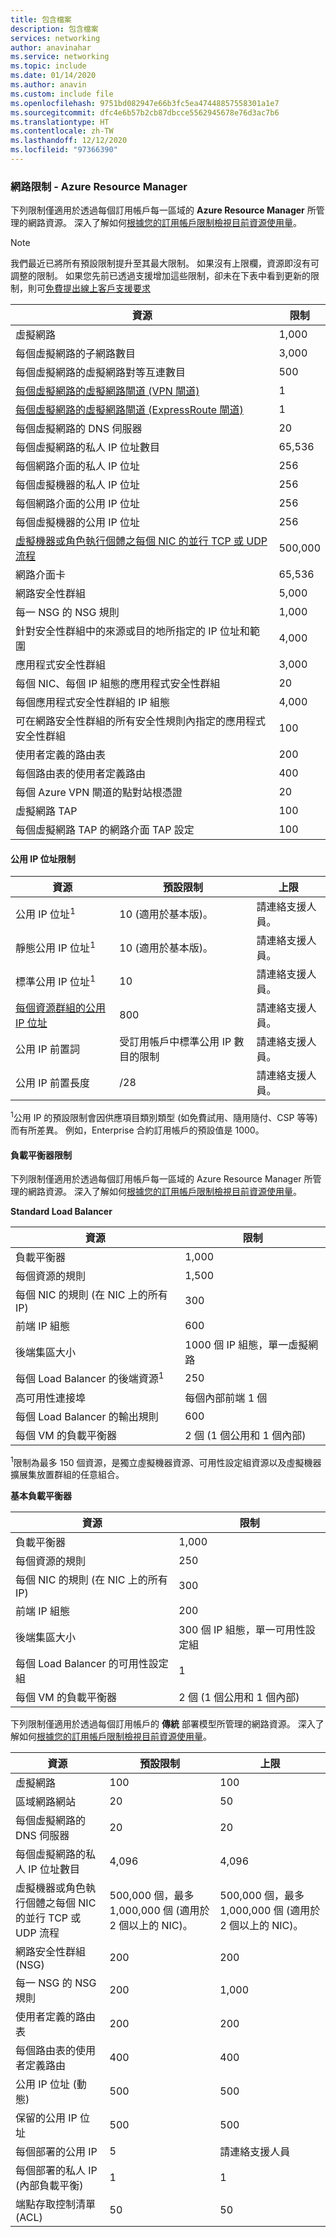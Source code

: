 ```yaml
---
title: 包含檔案
description: 包含檔案
services: networking
author: anavinahar
ms.service: networking
ms.topic: include
ms.date: 01/14/2020
ms.author: anavin
ms.custom: include file
ms.openlocfilehash: 9751bd082947e66b3fc5ea47448857558301a1e7
ms.sourcegitcommit: dfc4e6b57b2cb87dbcce5562945678e76d3ac7b6
ms.translationtype: HT
ms.contentlocale: zh-TW
ms.lasthandoff: 12/12/2020
ms.locfileid: "97366390"
---
```

### <a name="networking-limits---azure-resource-manager"></a><a name="azure-resource-manager-virtual-networking-limits"></a>網路限制 - Azure Resource Manager
下列限制僅適用於透過每個訂用帳戶每一區域的 **Azure Resource Manager** 所管理的網路資源。 深入了解如何[根據您的訂用帳戶限制檢視目前資源使用量](../articles/networking/check-usage-against-limits.md)。

> [!NOTE]
> 我們最近已將所有預設限制提升至其最大限制。 如果沒有上限欄，資源即沒有可調整的限制。 如果您先前已透過支援增加這些限制，卻未在下表中看到更新的限制，則可[免費提出線上客戶支援要求](../articles/azure-resource-manager/templates/error-resource-quota.md)

| 資源 | 限制 | 
| --- | --- |
| 虛擬網路 |1,000 |
| 每個虛擬網路的子網路數目 |3,000 |
| 每個虛擬網路的虛擬網路對等互連數目 |500 |
| [每個虛擬網路的虛擬網路閘道 (VPN 閘道)](../articles/vpn-gateway/vpn-gateway-about-vpngateways.md#gwsku) |1 |
| [每個虛擬網路的虛擬網路閘道 (ExpressRoute 閘道)](../articles/expressroute/expressroute-about-virtual-network-gateways.md#gwsku) |1 |
| 每個虛擬網路的 DNS 伺服器 |20 |
| 每個虛擬網路的私人 IP 位址數目 |65,536 |
| 每個網路介面的私人 IP 位址 |256 |
| 每個虛擬機器的私人 IP 位址 |256 |
| 每個網路介面的公用 IP 位址 |256 |
| 每個虛擬機器的公用 IP 位址 |256 |
| [虛擬機器或角色執行個體之每個 NIC 的並行 TCP 或 UDP 流程](../articles/virtual-network/virtual-machine-network-throughput.md#flow-limits-and-recommendations) |500,000 |
| 網路介面卡 |65,536 |
| 網路安全性群組 |5,000 |
| 每一 NSG 的 NSG 規則 |1,000 |
| 針對安全性群組中的來源或目的地所指定的 IP 位址和範圍 |4,000 |
| 應用程式安全性群組 |3,000 |
| 每個 NIC、每個 IP 組態的應用程式安全性群組 |20 |
| 每個應用程式安全性群組的 IP 組態 |4,000 |
| 可在網路安全性群組的所有安全性規則內指定的應用程式安全性群組 |100 |
| 使用者定義的路由表 |200 |
| 每個路由表的使用者定義路由 |400 |
| 每個 Azure VPN 閘道的點對站根憑證 |20 |
| 虛擬網路 TAP |100 |
| 每個虛擬網路 TAP 的網路介面 TAP 設定 |100 |

#### <a name="public-ip-address-limits"></a><a name="publicip-address"></a>公用 IP 位址限制
| 資源 | 預設限制 | 上限 |
| --- | --- | --- |
| 公用 IP 位址<sup>1</sup> | 10 (適用於基本版)。 | 請連絡支援人員。 |
| 靜態公用 IP 位址<sup>1</sup> | 10 (適用於基本版)。 | 請連絡支援人員。 |
| 標準公用 IP 位址<sup>1</sup> | 10 | 請連絡支援人員。 |
| [每個資源群組的公用 IP 位址](../articles/azure-resource-manager/management/resources-without-resource-group-limit.md#microsoftnetwork) | 800 | 請連絡支援人員。 | 
| 公用 IP 前置詞 | 受訂用帳戶中標準公用 IP 數目的限制 | 請連絡支援人員。 |
| 公用 IP 前置長度 | /28 | 請連絡支援人員。 |

<sup>1</sup>公用 IP 的預設限制會因供應項目類別類型 (如免費試用、隨用隨付、CSP 等等) 而有所差異。 例如，Enterprise 合約訂用帳戶的預設值是 1000。

#### <a name="load-balancer-limits"></a><a name="load-balancer"></a>負載平衡器限制
下列限制僅適用於透過每個訂用帳戶每一區域的 Azure Resource Manager 所管理的網路資源。 深入了解如何[根據您的訂用帳戶限制檢視目前資源使用量](../articles/networking/check-usage-against-limits.md)。

**Standard Load Balancer**

| 資源                                | 限制         |
|-----------------------------------------|-------------------------------|
| 負載平衡器                          | 1,000                         |
| 每個資源的規則                      | 1,500                         |
| 每個 NIC 的規則 (在 NIC 上的所有 IP) | 300                           |
| 前端 IP 組態              | 600                           |
| 後端集區大小                       | 1000 個 IP 組態，單一虛擬網路 |
| 每個 Load Balancer 的後端資源<sup>1<sup> | 250                   |
| 高可用性連接埠                 | 每個內部前端 1 個       |
| 每個 Load Balancer 的輸出規則        | 600                           |
| 每個 VM 的負載平衡器                   | 2 個 (1 個公用和 1 個內部)   |

<sup>1</sup>限制為最多 150 個資源，是獨立虛擬機器資源、可用性設定組資源以及虛擬機器擴展集放置群組的任意組合。

**基本負載平衡器**

| 資源                                | 限制        |
|-----------------------------------------|------------------------------|
| 負載平衡器                          | 1,000                        |
| 每個資源的規則                      | 250                          |
| 每個 NIC 的規則 (在 NIC 上的所有 IP) | 300                          |
| 前端 IP 組態              | 200                          |
| 後端集區大小                       | 300 個 IP 組態，單一可用性設定組 |
| 每個 Load Balancer 的可用性設定組     | 1                            |
| 每個 VM 的負載平衡器                   | 2 個 (1 個公用和 1 個內部)  |

<a name="virtual-networking-limits-classic"></a>下列限制僅適用於透過每個訂用帳戶的 **傳統** 部署模型所管理的網路資源。 深入了解如何[根據您的訂用帳戶限制檢視目前資源使用量](../articles/networking/check-usage-against-limits.md)。

| 資源 | 預設限制 | 上限 |
| --- | --- | --- |
| 虛擬網路 |100 |100 |
| 區域網路網站 |20 |50 |
| 每個虛擬網路的 DNS 伺服器 |20 |20 |
| 每個虛擬網路的私人 IP 位址數目 |4,096 |4,096 |
| 虛擬機器或角色執行個體之每個 NIC 的並行 TCP 或 UDP 流程 |500,000 個，最多 1,000,000 個 (適用於 2 個以上的 NIC)。 |500,000 個，最多 1,000,000 個 (適用於 2 個以上的 NIC)。 |
| 網路安全性群組 (NSG) |200 |200 |
| 每一 NSG 的 NSG 規則 |200 |1,000 |
| 使用者定義的路由表 |200 |200 |
| 每個路由表的使用者定義路由 |400 |400 |
| 公用 IP 位址 (動態) |500 |500 |
| 保留的公用 IP 位址 |500 |500 |
| 每個部署的公用 IP |5 |請連絡支援人員 |
| 每個部署的私人 IP (內部負載平衡) |1 |1 |
| 端點存取控制清單 (ACL) |50 |50 |
